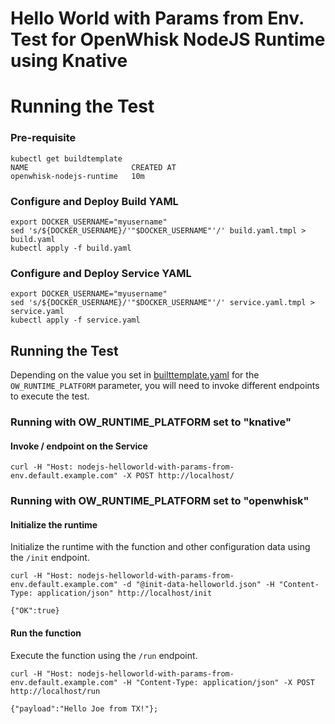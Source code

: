 <!--
#
# Licensed to the Apache Software Foundation (ASF) under one or more
# contributor license agreements.  See the NOTICE file distributed with
# this work for additional information regarding copyright ownership.
# The ASF licenses this file to You under the Apache License, Version 2.0
# (the "License"); you may not use this file except in compliance with
# the License.  You may obtain a copy of the License at
#
#     http://www.apache.org/licenses/LICENSE-2.0
#
# Unless required by applicable law or agreed to in writing, software
# distributed under the License is distributed on an "AS IS" BASIS,
# WITHOUT WARRANTIES OR CONDITIONS OF ANY KIND, either express or implied.
# See the License for the specific language governing permissions and
# limitations under the License.
#
-->

# Hello World with Params from Env. Test for OpenWhisk NodeJS Runtime using Knative

# Running the Test

### Pre-requisite

```
kubectl get buildtemplate
NAME                       CREATED AT
openwhisk-nodejs-runtime   10m
```

### Configure and Deploy Build YAML 

```
export DOCKER_USERNAME="myusername"
sed 's/${DOCKER_USERNAME}/'"$DOCKER_USERNAME"'/' build.yaml.tmpl > build.yaml
kubectl apply -f build.yaml
```

### Configure and Deploy Service YAML

```
export DOCKER_USERNAME="myusername"
sed 's/${DOCKER_USERNAME}/'"$DOCKER_USERNAME"'/' service.yaml.tmpl > service.yaml
kubectl apply -f service.yaml
```

## Running the Test

Depending on the value you set in [builttemplate.yaml](https://github.com/mrutkows/openwhisk-knative-build/blob/master/runtimes/javascript/buildtemplate.yaml) for the ```OW_RUNTIME_PLATFORM``` parameter, you will need to invoke different endpoints to execute the test.

### Running with OW_RUNTIME_PLATFORM set to "knative"

#### Invoke / endpoint on the Service

```
curl -H "Host: nodejs-helloworld-with-params-from-env.default.example.com" -X POST http://localhost/
```

### Running with OW_RUNTIME_PLATFORM set to "openwhisk"

#### Initialize the runtime

Initialize the runtime with the function and other configuration data using the ```/init``` endpoint.

```
curl -H "Host: nodejs-helloworld-with-params-from-env.default.example.com" -d "@init-data-helloworld.json" -H "Content-Type: application/json" http://localhost/init

{"OK":true}
```

#### Run the function

Execute the function using the ```/run``` endpoint.

```
curl -H "Host: nodejs-helloworld-with-params-from-env.default.example.com" -H "Content-Type: application/json" -X POST http://localhost/run

{"payload":"Hello Joe from TX!"};
```
